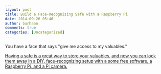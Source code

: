 ```yaml
---
layout: post
title: Build a Face-Recognizing Safe with a Raspberry Pi
date: 2014-09-26 05:46
author: burhaan
comments: true
categories: [Uncategorized]
---
```

You have a face that says &quot;give me access to my valuables.&quot;﻿<p class='wdgpo_gplus_attachment wdgpo_gplus_article_attachment'><a class='wdgpo_gplus_article_attachment_link' href='http://trib.al/CtMm2Bw'>Having a safe is a great way to store your valuables, and now you can lock them away in a DIY, face-recognizing setup with a some free software, a Raspberry Pi, and a Pi camera.</a></p>
